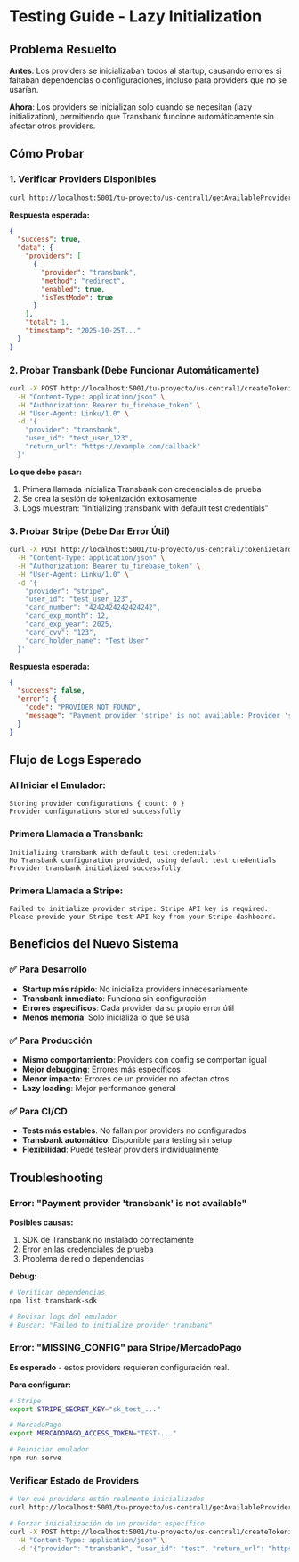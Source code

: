 # Testing Guide - Lazy Initialization

## Problema Resuelto

**Antes**: Los providers se inicializaban todos al startup, causando errores si faltaban dependencias o configuraciones, incluso para providers que no se usarían.

**Ahora**: Los providers se inicializan solo cuando se necesitan (lazy initialization), permitiendo que Transbank funcione automáticamente sin afectar otros providers.

## Cómo Probar

### 1. Verificar Providers Disponibles

```bash
curl http://localhost:5001/tu-proyecto/us-central1/getAvailableProviders
```

**Respuesta esperada:**
```json
{
  "success": true,
  "data": {
    "providers": [
      {
        "provider": "transbank",
        "method": "redirect",
        "enabled": true,
        "isTestMode": true
      }
    ],
    "total": 1,
    "timestamp": "2025-10-25T..."
  }
}
```

### 2. Probar Transbank (Debe Funcionar Automáticamente)

```bash
curl -X POST http://localhost:5001/tu-proyecto/us-central1/createTokenizationSession \
  -H "Content-Type: application/json" \
  -H "Authorization: Bearer tu_firebase_token" \
  -H "User-Agent: Linku/1.0" \
  -d '{
    "provider": "transbank",
    "user_id": "test_user_123", 
    "return_url": "https://example.com/callback"
  }'
```

**Lo que debe pasar:**
1. Primera llamada inicializa Transbank con credenciales de prueba
2. Se crea la sesión de tokenización exitosamente  
3. Logs muestran: "Initializing transbank with default test credentials"

### 3. Probar Stripe (Debe Dar Error Útil)

```bash
curl -X POST http://localhost:5001/tu-proyecto/us-central1/tokenizeCardDirect \
  -H "Content-Type: application/json" \
  -H "Authorization: Bearer tu_firebase_token" \
  -H "User-Agent: Linku/1.0" \
  -d '{
    "provider": "stripe",
    "user_id": "test_user_123",
    "card_number": "4242424242424242",
    "card_exp_month": 12,
    "card_exp_year": 2025,
    "card_cvv": "123",
    "card_holder_name": "Test User"
  }'
```

**Respuesta esperada:**
```json
{
  "success": false,
  "error": {
    "code": "PROVIDER_NOT_FOUND",
    "message": "Payment provider 'stripe' is not available: Provider 'stripe' requires configuration. Please provide API keys or credentials."
  }
}
```

## Flujo de Logs Esperado

### Al Iniciar el Emulador:
```
Storing provider configurations { count: 0 }
Provider configurations stored successfully
```

### Primera Llamada a Transbank:
```
Initializing transbank with default test credentials
No Transbank configuration provided, using default test credentials
Provider transbank initialized successfully
```

### Primera Llamada a Stripe:
```
Failed to initialize provider stripe: Stripe API key is required. Please provide your Stripe test API key from your Stripe dashboard.
```

## Beneficios del Nuevo Sistema

### ✅ Para Desarrollo
- **Startup más rápido**: No inicializa providers innecesariamente
- **Transbank inmediato**: Funciona sin configuración
- **Errores específicos**: Cada provider da su propio error útil
- **Menos memoria**: Solo inicializa lo que se usa

### ✅ Para Producción  
- **Mismo comportamiento**: Providers con config se comportan igual
- **Mejor debugging**: Errores más específicos
- **Menor impacto**: Errores de un provider no afectan otros
- **Lazy loading**: Mejor performance general

### ✅ Para CI/CD
- **Tests más estables**: No fallan por providers no configurados
- **Transbank automático**: Disponible para testing sin setup
- **Flexibilidad**: Puede testear providers individualmente

## Troubleshooting

### Error: "Payment provider 'transbank' is not available"

**Posibles causas:**
1. SDK de Transbank no instalado correctamente
2. Error en las credenciales de prueba  
3. Problema de red o dependencias

**Debug:**
```bash
# Verificar dependencias
npm list transbank-sdk

# Revisar logs del emulador
# Buscar: "Failed to initialize provider transbank"
```

### Error: "MISSING_CONFIG" para Stripe/MercadoPago

**Es esperado** - estos providers requieren configuración real.

**Para configurar:**
```bash
# Stripe
export STRIPE_SECRET_KEY="sk_test_..."

# MercadoPago  
export MERCADOPAGO_ACCESS_TOKEN="TEST-..."

# Reiniciar emulador
npm run serve
```

### Verificar Estado de Providers

```bash
# Ver qué providers están realmente inicializados
curl http://localhost:5001/tu-proyecto/us-central1/getAvailableProviders

# Forzar inicialización de un provider específico
curl -X POST http://localhost:5001/tu-proyecto/us-central1/createTokenizationSession \
  -H "Content-Type: application/json" \
  -d '{"provider": "transbank", "user_id": "test", "return_url": "https://example.com"}'
```